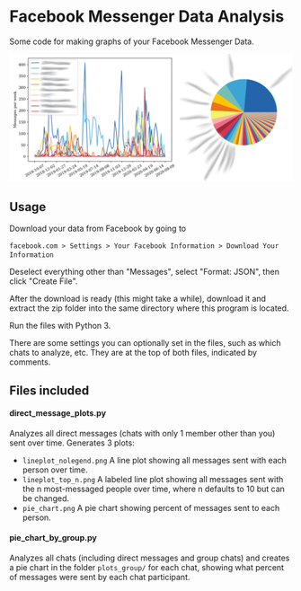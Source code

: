 # Facebook Messenger Data Analysis

Some code for making graphs of your Facebook Messenger Data.

![Example plots generated by this code, with names blurred out](example_plot.png)

## Usage

Download your data from Facebook by going to

    facebook.com > Settings > Your Facebook Information > Download Your Information

Deselect everything other than "Messages", select "Format: JSON", then click "Create File".

After the download is ready (this might take a while), download it and extract the zip folder into the same directory where this program is located.

Run the files with Python 3.

There are some settings you can optionally set in the files, such as which chats to analyze, etc. They are at the top of both files, indicated by comments.

## Files included

#### direct_message_plots.py

Analyzes all direct messages (chats with only 1 member other than you) sent over time.
Generates 3 plots:
 - `lineplot_nolegend.png` A line plot showing all messages sent with each person over time.
 - `lineplot_top_n.png` A labeled line plot showing all messages sent with the n most-messaged people over time, where n defaults to 10 but can be changed.
 - `pie_chart.png` A pie chart showing percent of messages sent to each person.

#### pie_chart_by_group.py

Analyzes all chats (including direct messages and group chats) and creates a pie chart in the folder `plots_group/` for each chat, showing what percent of messages were sent by each chat participant.
